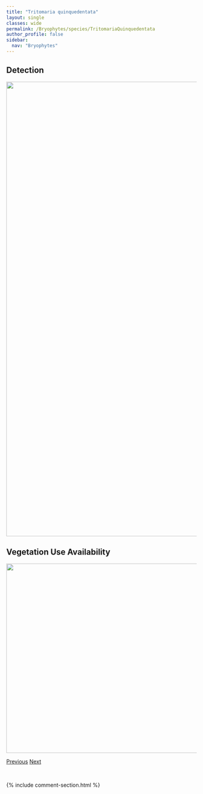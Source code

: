 ```yaml
---
title: "Tritomaria quinquedentata"
layout: single
classes: wide
permalink: /Bryophytes/species/TritomariaQuinquedentata
author_profile: false
sidebar:
  nav: "Bryophytes"
---
```


<h2>Detection</h2>

<a href="https://drive.google.com/uc?export=view&id=10f7FfvWqETN3MLQYAyHbpdTTqyTyWylS">
<img src="https://drive.google.com/uc?export=view&id=10f7FfvWqETN3MLQYAyHbpdTTqyTyWylS" height = "1200" width = "800">
</a>


<h2>Vegetation Use Availability</h2>

<a href="https://drive.google.com/uc?export=view&id=1b3_Jjga3ElfewmJHDswnN6W3NDA9jRSn">
<img src="https://drive.google.com/uc?export=view&id=1b3_Jjga3ElfewmJHDswnN6W3NDA9jRSn" height = "500" width = "1000">
</a>


<a href="/DevelopmentWebsite/Bryophytes/species/TritomariaExsectiformis" class="pagination--pager" title="Tritomaria exsectiformis">Previous</a> <a href="/DevelopmentWebsite/Bryophytes/species/TritomariaScitula" class="pagination--pager" title="Tritomaria scitula">Next</a>

<p>&nbsp;</p>

{% include comment-section.html %}
